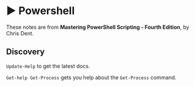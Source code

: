# ▶️ Powershell

These notes are from **Mastering PowerShell Scripting - Fourth Edition**, by
Chris Dent.

## Discovery

`Update-Help` to get the latest docs.

`Get-help Get-Process` gets you help about the `Get-Process` command.


